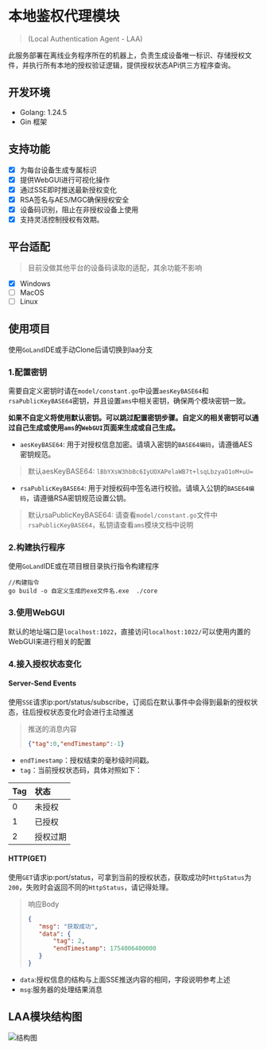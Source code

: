 # 本地鉴权代理模块

> (Local Authentication Agent - LAA)

此服务部署在离线业务程序所在的机器上，负责生成设备唯一标识、存储授权文件，并执行所有本地的授权验证逻辑，提供授权状态APi供三方程序查询。

## 开发环境
* Golang: 1.24.5
* Gin 框架

## 支持功能
- [x] 为每台设备生成专属标识
- [x] 提供WebGUI进行可视化操作
- [x] 通过SSE即时推送最新授权变化
- [x] RSA签名与AES/MGC确保授权安全
- [x] 设备码识别，阻止在非授权设备上使用
- [x]  支持灵活控制授权有效期。
## 平台适配
> 目前没做其他平台的设备码读取的适配，其余功能不影响
- [x] Windows
- [ ] MacOS
- [ ] Linux 

## 使用项目
使用`GoLand`IDE或手动Clone后请切换到laa分支
### 1.配置密钥
需要自定义密钥时请在`model/constant.go`中设置`aesKeyBASE64`和`rsaPublicKeyBASE64`密钥，并且设置`ams`中相关密钥，确保两个模块密钥一致。

**如果不自定义将使用默认密钥。可以跳过配置密钥步骤。自定义的相关密钥可以通过自己生成或使用`ams`的`WebGUI`页面来生成或自己生成。**
- `aesKeyBASE64`: 用于对授权信息加密。请填入密钥的`BASE64编码`，请遵循AES密钥规范。
> 默认aesKeyBASE64: `lBbYXsW3hbBc6IyUOXAPelaWB7t+lsqLbzyaO1oM+uU=`
- `rsaPublicKeyBASE64`: 用于对授权码中签名进行校验。请填入公钥的`BASE64编码`，请遵循RSA密钥规范设置公钥。
> 默认rsaPublicKeyBASE64: 请查看`model/constant.go`文件中`rsaPublicKeyBASE64`，私钥请查看`ams`模块文档中说明
### 2.构建执行程序
使用`GoLand`IDE或在项目根目录执行指令构建程序
```shell
//构建指令
go build -o 自定义生成的exe文件名.exe  ./core 
```
### 3.使用WebGUI
默认的地址端口是`localhost:1022`，直接访问`localhost:1022/`可以使用内置的WebGUI来进行相关的配置

### 4.接入授权状态变化
#### Server-Send Events
使用`SSE`请求ip:port/status/subscribe，订阅后在默认事件中会得到最新的授权状态，往后授权状态变化时会进行主动推送

> 推送的消息内容
>```json
>{"tag":0,"endTimestamp":-1}
>```
- `endTimestamp`：授权结束的毫秒级时间戳。
- `tag`：当前授权状态码，具体对照如下：

| Tag | 状态     |
|:----| :------- |
| 0   | 未授权   |
| 1   | 已授权   |
| 2   | 授权过期 |

#### HTTP(GET)
使用`GET`请求ip:port/status，可拿到当前的授权状态，获取成功时`HttpStatus`为`200`，失败时会返回不同的`HttpStatus`，请记得处理。

>响应Body
> ```json
> {
>    "msg": "获取成功",
>    "data": {
>        "tag": 2,
>        "endTimestamp": 1754006400000
>    }
> }
> ```

- `data`:授权信息的结构与上面SSE推送内容的相同，字段说明参考上述
- `msg`:服务器的处理结果消息

## LAA模块结构图
![结构图](https://github.com/setruth/authorization/blob/master/laa/authorization-laa.png)

